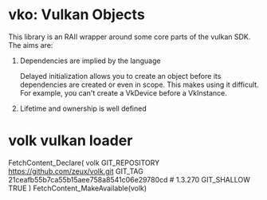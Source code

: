 # vko: Vulkan Objects

This library is an RAII wrapper around some core parts of the vulkan SDK.
The aims are:

1. Dependencies are implied by the language

   Delayed initialization allows you to create an object before its dependencies
   are created or even in scope. This makes using it difficult. For example, you
   can't create a VkDevice before a VkInstance.

2. Lifetime and ownership is well defined

# volk vulkan loader
FetchContent_Declare(
    volk
    GIT_REPOSITORY https://github.com/zeux/volk.git
    GIT_TAG 21ceafb55b7ca55b15aee758a8541c06e29780cd # 1.3.270
    GIT_SHALLOW TRUE
)
FetchContent_MakeAvailable(volk)

